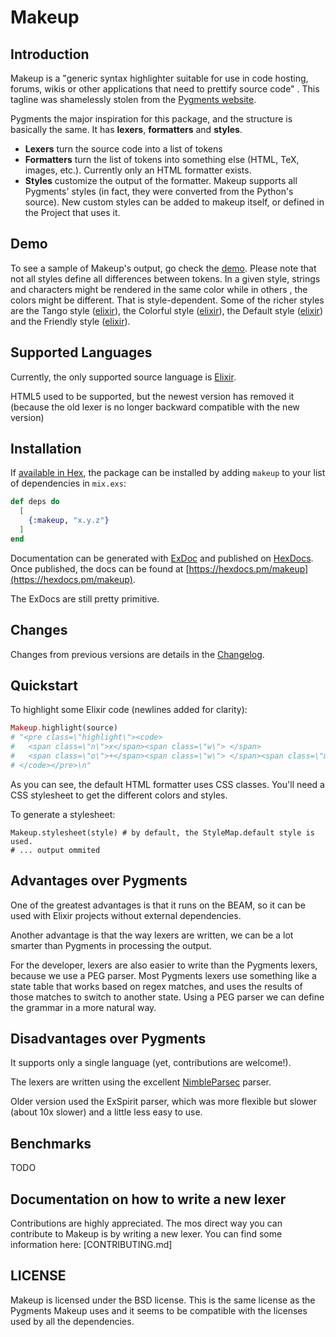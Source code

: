 # Makeup

## Introduction

Makeup is a "generic syntax highlighter suitable for use in code hosting, forums, wikis or other applications that need to prettify source code" . This tagline was shamelessly stolen from the [Pygments website](http://pygments.org/).

Pygments the major inspiration for this package, and the structure is basically the same.
It has **lexers**, **formatters** and **styles**.

* **Lexers** turn the source code into a list of tokens
* **Formatters** turn the list of tokens into something else (HTML, TeX, images, etc.).
  Currently only an HTML formatter exists.
* **Styles** customize the output of the formatter.
  Makeup supports all Pygments' styles (in fact, they were converted from the Python's source).
  New custom styles can be added to makeup itself, or defined in the Project that uses it.

## Demo

To see a sample of Makeup's output, go check the [demo](https://tmbb.github.io/makeup_demo/).
Please note that not all styles define all differences between tokens.
In a given style, strings and characters might be rendered in the same color while in others , the colors might be different.
That is style-dependent.
Some of the richer styles are
the Tango style ([elixir](https://tmbb.github.io/makeup_demo/elixir.html#tango)),
the Colorful style ([elixir](https://tmbb.github.io/makeup_demo/elixir.html#colorful)),
the Default style ([elixir](https://tmbb.github.io/makeup_demo/elixir.html#default)) and
the Friendly style ([elixir](https://tmbb.github.io/makeup_demo/elixir.html#friendly)).

## Supported Languages

Currently, the only supported source language is
[Elixir](https://tmbb.github.io/makeup_demo/elixir.html).

HTML5 used to be supported, but the newest version has removed it
(because the old lexer is no longer backward compatible with the new version)

## Installation

If [available in Hex](https://hex.pm/docs/publish), the package can be installed
by adding `makeup` to your list of dependencies in `mix.exs`:

```elixir
def deps do
  [
    {:makeup, "x.y.z"}
  ]
end
```

Documentation can be generated with [ExDoc](https://github.com/elixir-lang/ex_doc)
and published on [HexDocs](https://hexdocs.pm). Once published, the docs can
be found at [https://hexdocs.pm/makeup](https://hexdocs.pm/makeup).

The ExDocs are still pretty primitive.

## Changes

Changes from previous versions are details in the [Changelog](CHANGELOG.md).

## Quickstart

To highlight some Elixir code (newlines added for clarity):

```elixir
Makeup.highlight(source)
# "<pre class=\"highlight\"><code>
#   <span class=\"n\">x</span><span class=\"w\"> </span>
#   <span class=\"o\">+</span><span class=\"w\"> </span><span class=\"mi\">1</span>
# </code></pre>\n"
```

As you can see, the default HTML formatter uses CSS classes.
You'll need a CSS stylesheet to get the different colors and styles.

To generate a stylesheet:

```
Makeup.stylesheet(style) # by default, the StyleMap.default style is used.
# ... output ommited
```

## Advantages over Pygments

One of the greatest advantages is that it runs on the BEAM, so it can be used with Elixir projects without external dependencies.

Another advantage is that the way lexers are written, we can be a lot smarter than Pygments in processing the output.

For the developer, lexers are also easier to write than the Pygments lexers, because we use a PEG parser.
Most Pygments lexers use something like a state table that works based on regex matches,
and uses the results of those matches to switch to another state.
Using a PEG parser we can define the grammar in a more natural way.

## Disadvantages over Pygments

It supports only a single language (yet, contributions are welcome!).

The lexers are written using the excellent [NimbleParsec](https://github.com/plataformatec/nimble_parsec) parser.

Older version used the ExSpirit parser, which was more flexible but slower (about 10x slower) and a little less easy to use.

## Benchmarks

TODO

## Documentation on how to write a new lexer

Contributions are highly appreciated.
The mos direct way you can contribute to Makeup is by writing a new lexer.
You can find some information here: [CONTRIBUTING.md]

## LICENSE

Makeup is licensed under the BSD license.
This is the same license as the Pygments Makeup uses and
it seems to be compatible with the licenses used by all the dependencies.
